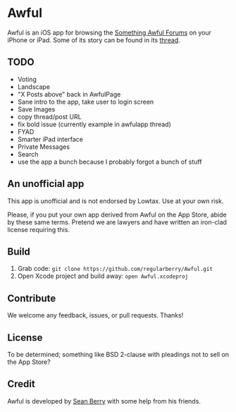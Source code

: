 Awful
=====

Awful is an iOS app for browsing the [Something Awful Forums][forums] on your iPhone or iPad. Some of its story can be found in its [thread][].

[forums]: http://forums.somethingawful.com
[thread]: http://forums.somethingawful.com/showthread.php?threadid=3381510

TODO
-------
* Voting
* Landscape
* "X Posts above" back in AwfulPage
* Sane intro to the app, take user to login screen
* Save Images
* copy thread/post URL
* fix bold issue (currently example in awfulapp thread)
* FYAD
* Smarter iPad interface
* Private Messages
* Search
* use the app a bunch because I probably forgot a bunch of stuff

An unofficial app
-----------------

This app is unofficial and is not endorsed by Lowtax. Use at your own risk.

Please, if you put your own app derived from Awful on the App Store, abide by these same terms. Pretend we are lawyers and have written an iron-clad license requiring this.

Build
-----

1. Grab code: `git clone https://github.com/regularberry/Awful.git`
2. Open Xcode project and build away: `open Awful.xcodeproj`

Contribute
----------

We welcome any feedback, issues, or pull requests. Thanks!

License
-------

To be determined; something like BSD 2-clause with pleadings not to sell on the App Store?

Credit
------

Awful is developed by [Sean Berry][regularberry] with some help from his friends.

[regularberry]: https://github.com/regularberry
